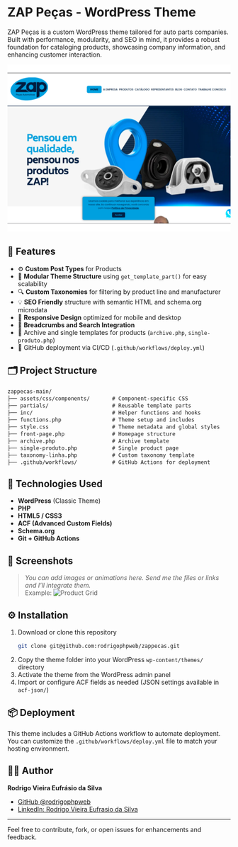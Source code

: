 # ZAP Peças - WordPress Theme

ZAP Peças is a custom WordPress theme tailored for auto parts companies. Built with performance, modularity, and SEO in mind, it provides a robust foundation for cataloging products, showcasing company information, and enhancing customer interaction.

![Screenshot](screenshot.png)

## 🚀 Features

- ⚙️ **Custom Post Types** for Products
- 🧩 **Modular Theme Structure** using `get_template_part()` for easy scalability
- 🔍 **Custom Taxonomies** for filtering by product line and manufacturer
- 💡 **SEO Friendly** structure with semantic HTML and schema.org microdata
- 📱 **Responsive Design** optimized for mobile and desktop
- 🧭 **Breadcrumbs and Search Integration**
- 📂 Archive and single templates for products (`archive.php`, `single-produto.php`)
- 🔄 GitHub deployment via CI/CD (`.github/workflows/deploy.yml`)

## 🗂️ Project Structure

```
zappecas-main/
├── assets/css/components/       # Component-specific CSS
├── partials/                    # Reusable template parts
├── inc/                         # Helper functions and hooks
├── functions.php                # Theme setup and includes
├── style.css                    # Theme metadata and global styles
├── front-page.php               # Homepage structure
├── archive.php                  # Archive template
├── single-produto.php           # Single product page
├── taxonomy-linha.php           # Custom taxonomy template
├── .github/workflows/           # GitHub Actions for deployment
```

## 🧰 Technologies Used

- **WordPress** (Classic Theme)
- **PHP**
- **HTML5 / CSS3**
- **ACF (Advanced Custom Fields)**
- **Schema.org**
- **Git + GitHub Actions**

## 📸 Screenshots

> _You can add images or animations here. Send me the files or links and I’ll integrate them._  
> Example:
> ![Product Grid](assets/images/product-grid-demo.png)

## ⚙️ Installation

1. Download or clone this repository
   ```bash
   git clone git@github.com:rodrigophpweb/zappecas.git
   ```
2. Copy the theme folder into your WordPress `wp-content/themes/` directory
3. Activate the theme from the WordPress admin panel
4. Import or configure ACF fields as needed (JSON settings available in `acf-json/`)

## 📦 Deployment

This theme includes a GitHub Actions workflow to automate deployment. You can customize the `.github/workflows/deploy.yml` file to match your hosting environment.

## 👨‍💻 Author

**Rodrigo Vieira Eufrásio da Silva**  
- [GitHub @rodrigophpweb](https://github.com/rodrigophpweb)
- [LinkedIn: Rodrigo Vieira Eufrasio da Silva](https://www.linkedin.com/in/rodrigo-vieira-e-da-silva/)

---

Feel free to contribute, fork, or open issues for enhancements and feedback.
